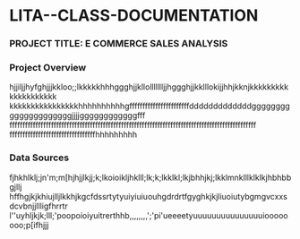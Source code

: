 # LITA--CLASS-DOCUMENTATION

### PROJECT TITLE: E COMMERCE SALES ANALYSIS 

### Project Overview
hjjiljjhyfghjjjkkloo;;lkkkkkhhhggghjjkllollllllljjhggghjjkklllokijjhhjkknjkkkkkkkkkkkkkkkkkkkk
kkkkkkkkkkkkkkkkhhhhhhhhhhgfffffffffffffffffffffffdddddddddddddgggggggggggggggggggggjjjjggggggggggggfff
fffffffffffffffffffffffffffffffffffffffffffffffffffffffffffffffffffffffffffffffffffffffffffffff
fffffffffffffffffffffffffffffffffhhhhhhhhh

### Data Sources
fjhkhlklj;jn'm;m[hjhjjlkjj;k;lkoioikljhklll;lk;k;lkklkl;lkjbhhjkj;lkklmnklllklklkjhbhbbgjllj
hffhgjkjkhiujlljlkkhjkgcfdssrtytyuiyiuiuouhgdrdrtfgyghkjkjliuoiutybgmgvcxxsdcvbnjjllligfhrrtr
l''uyhljkjk;lll;'poopoioiyuitrerthhb,,,,,,,,';'pi'ueeeetyuuuuuuuuuuuuuuuioooooooo;p[ifhjjj

